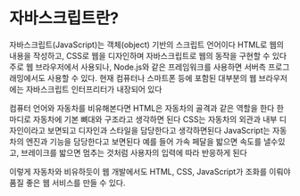 # 자바스크립트란?
  자바스크립트(JavaScript)는 객체(object) 기반의 스크립트 언어이다 HTML로 웹의 내용을 작성하고, CSS로 웹을 디자인하며
  자바스크립트로 웹의 동작을 구현할 수 있다 주로 웹 브라우저에서 사용되나, Node.js와 같은 프레임워크를 사용하면 서버측
  프로그래밍에서도 사용할 수 있다. 현재 컴퓨터나 스마트폰 등에 포함된 대부분의 웹 브라우저에는 자바스크립트 인터프리터가
  내장되어 있다

  컴퓨터 언어와 자동차를 비유해본다면 HTML은 자동차의 골격과 같은 역할을 한다 한마디로 자동차에 기본 뼈대와 구조라고
  생각하면 된다 CSS는 자동차의 외관과 내부 디자인이라고 보면되고 디자인과 스타일을 담당한다고 생각하면된다
  JavaScript는 자동차의 엔진과 기능을 담당한다고 보면된다 예를 들어 가속 페달을 밟으면 속도를 낼수있고,
  브레이크를 밟으면 멈추는 것처럼 사용자의 입력에 따라 반응하게 된다

  이렇게 자동차와 비유하듯이 웹 개발에서도 HTML, CSS, JavaScript가 조화를 이뤄야 품질 좋은 웹 서비스를 만들 수 있다.

